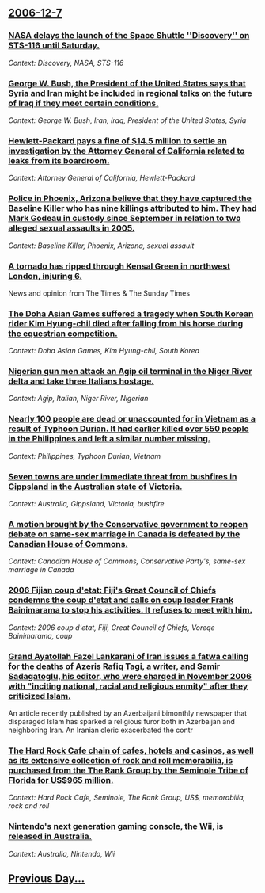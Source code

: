 ## [2006-12-7](/news/2006/12/7/index.md)

### [ NASA delays the launch of the Space Shuttle ''Discovery'' on STS-116 until Saturday. ](/news/2006/12/7/nasa-delays-the-launch-of-the-space-shuttle-discovery-on-sts-116-until-saturday.md)
_Context: Discovery, NASA, STS-116_

### [ George W. Bush, the President of the United States says that Syria and Iran might be included in regional talks on the future of Iraq if they meet certain conditions. ](/news/2006/12/7/george-w-bush-the-president-of-the-united-states-says-that-syria-and-iran-might-be-included-in-regional-talks-on-the-future-of-iraq-if-th.md)
_Context: George W. Bush, Iran, Iraq, President of the United States, Syria_

### [ Hewlett-Packard pays a fine of $14.5 million to settle an investigation by the Attorney General of California related to leaks from its boardroom. ](/news/2006/12/7/hewlett-packard-pays-a-fine-of-14-5-million-to-settle-an-investigation-by-the-attorney-general-of-california-related-to-leaks-from-its-boa.md)
_Context: Attorney General of California, Hewlett-Packard_

### [ Police in Phoenix, Arizona believe that they have captured the Baseline Killer who has nine killings attributed to him. They had Mark Godeau in custody since September in relation to two alleged sexual assaults in 2005. ](/news/2006/12/7/police-in-phoenix-arizona-believe-that-they-have-captured-the-baseline-killer-who-has-nine-killings-attributed-to-him-they-had-mark-godea.md)
_Context: Baseline Killer, Phoenix, Arizona, sexual assault_

### [ A tornado has ripped through Kensal Green in northwest London, injuring 6.](/news/2006/12/7/a-tornado-has-ripped-through-kensal-green-in-northwest-london-injuring-6.md)
News and opinion from The Times &amp; The Sunday Times

### [ The Doha Asian Games suffered a tragedy when South Korean rider Kim Hyung-chil died after falling from his horse during the equestrian competition. ](/news/2006/12/7/the-doha-asian-games-suffered-a-tragedy-when-south-korean-rider-kim-hyung-chil-died-after-falling-from-his-horse-during-the-equestrian-comp.md)
_Context: Doha Asian Games, Kim Hyung-chil, South Korea_

### [ Nigerian gun men attack an Agip oil terminal in the Niger River delta and take three Italians hostage. ](/news/2006/12/7/nigerian-gun-men-attack-an-agip-oil-terminal-in-the-niger-river-delta-and-take-three-italians-hostage.md)
_Context: Agip, Italian, Niger River, Nigerian_

### [ Nearly 100 people are dead or unaccounted for in Vietnam as a result of Typhoon Durian. It had earlier killed over 550 people in the Philippines and left a similar number missing. ](/news/2006/12/7/nearly-100-people-are-dead-or-unaccounted-for-in-vietnam-as-a-result-of-typhoon-durian-it-had-earlier-killed-over-550-people-in-the-philip.md)
_Context: Philippines, Typhoon Durian, Vietnam_

### [ Seven towns are under immediate threat from bushfires in Gippsland in the Australian state of Victoria. ](/news/2006/12/7/seven-towns-are-under-immediate-threat-from-bushfires-in-gippsland-in-the-australian-state-of-victoria.md)
_Context: Australia, Gippsland, Victoria, bushfire_

### [ A motion brought by the Conservative government to reopen debate on same-sex marriage in Canada is defeated by the Canadian House of Commons. ](/news/2006/12/7/a-motion-brought-by-the-conservative-government-to-reopen-debate-on-same-sex-marriage-in-canada-is-defeated-by-the-canadian-house-of-common.md)
_Context: Canadian House of Commons, Conservative Party's, same-sex marriage in Canada_

### [ 2006 Fijian coup d'etat: Fiji's Great Council of Chiefs condemns the coup d'etat and calls on coup leader Frank Bainimarama to stop his activities. It refuses to meet with him. ](/news/2006/12/7/2006-fijian-coup-d-a-c-tat-p-fiji-s-great-council-of-chiefs-condemns-the-coup-d-a-c-tat-and-calls-on-coup-leader-frank-bainimarama-to-stop-his.md)
_Context: 2006 coup d'etat, Fiji, Great Council of Chiefs, Voreqe Bainimarama, coup_

### [ Grand Ayatollah Fazel Lankarani of Iran issues a fatwa calling for the deaths of Azeris Rafiq Tagi, a writer, and Samir Sadagatoglu, his editor, who were charged in November 2006 with "inciting national, racial and religious enmity" after they criticized Islam. ](/news/2006/12/7/grand-ayatollah-fazel-lankarani-of-iran-issues-a-fatwa-calling-for-the-deaths-of-azeris-rafiq-taaa-a-writer-and-samir-sadagatoglu-his.md)
An article recently published by an Azerbaijani bimonthly newspaper that disparaged Islam has sparked a religious furor both in Azerbaijan and neighboring Iran. An Iranian cleric exacerbated the contr

### [ The Hard Rock Cafe chain of cafes, hotels and casinos, as well as its extensive collection of rock and roll memorabilia, is purchased from the The Rank Group by the Seminole Tribe of Florida for US$965 million. ](/news/2006/12/7/the-hard-rock-cafe-chain-of-cafes-hotels-and-casinos-as-well-as-its-extensive-collection-of-rock-and-roll-memorabilia-is-purchased-from.md)
_Context: Hard Rock Cafe, Seminole, The Rank Group, US$, memorabilia, rock and roll_

### [ Nintendo's next generation gaming console, the Wii, is released in Australia. ](/news/2006/12/7/nintendo-s-next-generation-gaming-console-the-wii-is-released-in-australia.md)
_Context: Australia, Nintendo, Wii_

## [Previous Day...](/news/2006/12/6/index.md)

